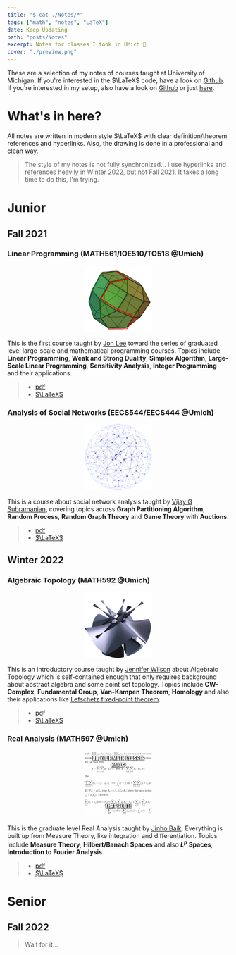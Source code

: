 ```yaml
---
title: "$ cat ./Notes/*"
tags: ["math", "notes", "LaTeX"]
date: Keep Updating
path: "posts/Notes"
excerpt: Notes for classes I took in UMich 📝
cover: "./preview.png"
---
```


These are a selection of my notes of courses taught at University of Michigan. If you're interested in the $\LaTeX$ code, have a look on [Github](https://github.com/sleepymalc/Notes). 
If you're interested in my setup, also have a look on [Github](https://github.com/sleepymalc/VSCode-LaTeX-Inkscape) or just [here](./LaTeX-Inkscape).

# What's in here?
All notes are written in modern style $\LaTeX$ with clear definition/theorem references and hyperlinks. Also, the drawing is done in a professional and clean way.
> The style of my notes is not fully synchronized... I use hyperlinks and references heavily in Winter 2022, but not Fall 2021. It takes a long time to do this, 
I'm trying.

# Junior

## Fall 2021
### Linear Programming (MATH561/IOE510/TO518 @Umich) 
<p align="center">
	<img src="./figures/MATH561.png" width="30%"/>
</p>

This is the first course taught by [Jon Lee](https://sites.google.com/site/jonleewebpage/) toward the series of graduated level large-scale and mathematical programming courses.
Topics include **Linear Programming**, **Weak and Strong Duality**, **Simplex Algorithm**, **Large-Scale Linear Programming**, **Sensitivity Analysis**, **Integer Programming** and their applications.
> * [pdf](./LinProg.pdf) 
> * [$\LaTeX$](https://github.com/sleepymalc/Notes/tree/main/MATH561-Linear_Programming)

### Analysis of Social Networks (EECS544/EECS444 @Umich)
<p align="center">
	<img src="./figures/EECS544.png" width="30%"/>
</p>

This is a course about social network analysis taught by [Vijay G Subramanian](https://subramanian.engin.umich.edu/), covering topics across **Graph Partitioning Algorithm**,
**Random Process**, **Random Graph Theory** and **Game Theory** with **Auctions**.
> * [pdf](./SocNetAnalysis.pdf) 
> * [$\LaTeX$](https://github.com/sleepymalc/Notes/tree/main/EECS544-Analysis_of_Social_Networks)

## Winter 2022
### Algebraic Topology (MATH592 @Umich)
<p align="center">
	<img src="./figures/MATH592.png" width="30%"/>
</p>

This is an introductory course taught by [Jennifer Wilson](http://www.math.lsa.umich.edu/~jchw/) about Algebraic Topology which is self-contained enough that only 
requires background about abstract algebra and some point set topology. Topics include **CW-Complex**, **Fundamental Group**, **Van-Kampen Theorem**, **Homology** and also their applications 
like [Lefschetz fixed-point theorem](https://en.wikipedia.org/wiki/Lefschetz_fixed-point_theorem).
> * [pdf](./AlgTop.pdf) 
> * [$\LaTeX$](https://github.com/sleepymalc/Notes/tree/main/MATH592-Introduction_to_Algebraic_Topology)

### Real Analysis (MATH597 @Umich)
<p align="center">
	<img src="./figures/MATH597.png" width="30%"/>
</p>

This is the graduate level Real Analysis taught by [Jinho Baik](http://www.math.lsa.umich.edu/~baik/Welcome.html). Everything is built up from Measure Theory,
like integration and differentiation. Topics include **Measure Theory**, **Hilbert/Banach Spaces** and also **$L^p$ Spaces**, **Introduction to Fourier Analysis**.
> * [pdf](./ReAnalysis.pdf) 
> * [$\LaTeX$](https://github.com/sleepymalc/Notes/tree/main/MATH597-AnalysisII)

# Senior

## Fall 2022
> Wait for it... 
